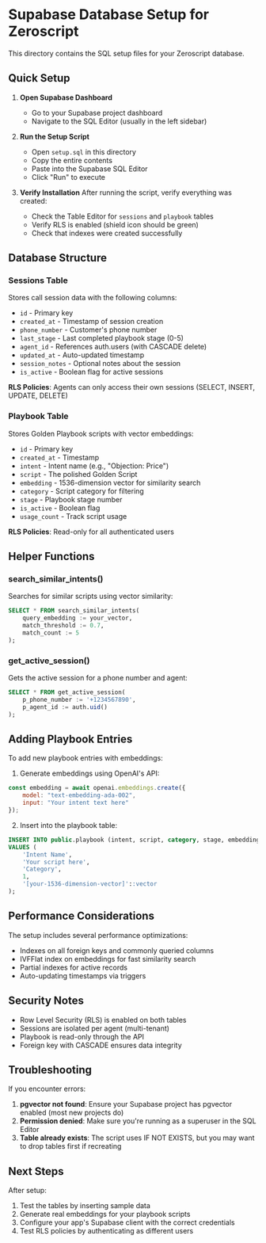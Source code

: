 # Supabase Database Setup for Zeroscript

This directory contains the SQL setup files for your Zeroscript database.

## Quick Setup

1. **Open Supabase Dashboard**
   - Go to your Supabase project dashboard
   - Navigate to the SQL Editor (usually in the left sidebar)

2. **Run the Setup Script**
   - Open `setup.sql` in this directory
   - Copy the entire contents
   - Paste into the Supabase SQL Editor
   - Click "Run" to execute

3. **Verify Installation**
   After running the script, verify everything was created:
   - Check the Table Editor for `sessions` and `playbook` tables
   - Verify RLS is enabled (shield icon should be green)
   - Check that indexes were created successfully

## Database Structure

### Sessions Table
Stores call session data with the following columns:
- `id` - Primary key
- `created_at` - Timestamp of session creation
- `phone_number` - Customer's phone number
- `last_stage` - Last completed playbook stage (0-5)
- `agent_id` - References auth.users (with CASCADE delete)
- `updated_at` - Auto-updated timestamp
- `session_notes` - Optional notes about the session
- `is_active` - Boolean flag for active sessions

**RLS Policies**: Agents can only access their own sessions (SELECT, INSERT, UPDATE, DELETE)

### Playbook Table
Stores Golden Playbook scripts with vector embeddings:
- `id` - Primary key
- `created_at` - Timestamp
- `intent` - Intent name (e.g., "Objection: Price")
- `script` - The polished Golden Script
- `embedding` - 1536-dimension vector for similarity search
- `category` - Script category for filtering
- `stage` - Playbook stage number
- `is_active` - Boolean flag
- `usage_count` - Track script usage

**RLS Policies**: Read-only for all authenticated users

## Helper Functions

### search_similar_intents()
Searches for similar scripts using vector similarity:
```sql
SELECT * FROM search_similar_intents(
    query_embedding := your_vector,
    match_threshold := 0.7,
    match_count := 5
);
```

### get_active_session()
Gets the active session for a phone number and agent:
```sql
SELECT * FROM get_active_session(
    p_phone_number := '+1234567890',
    p_agent_id := auth.uid()
);
```

## Adding Playbook Entries

To add new playbook entries with embeddings:

1. Generate embeddings using OpenAI's API:
```javascript
const embedding = await openai.embeddings.create({
    model: "text-embedding-ada-002",
    input: "Your intent text here"
});
```

2. Insert into the playbook table:
```sql
INSERT INTO public.playbook (intent, script, category, stage, embedding) 
VALUES (
    'Intent Name',
    'Your script here',
    'Category',
    1,
    '[your-1536-dimension-vector]'::vector
);
```

## Performance Considerations

The setup includes several performance optimizations:
- Indexes on all foreign keys and commonly queried columns
- IVFFlat index on embeddings for fast similarity search
- Partial indexes for active records
- Auto-updating timestamps via triggers

## Security Notes

- Row Level Security (RLS) is enabled on both tables
- Sessions are isolated per agent (multi-tenant)
- Playbook is read-only through the API
- Foreign key with CASCADE ensures data integrity

## Troubleshooting

If you encounter errors:

1. **pgvector not found**: Ensure your Supabase project has pgvector enabled (most new projects do)
2. **Permission denied**: Make sure you're running as a superuser in the SQL Editor
3. **Table already exists**: The script uses IF NOT EXISTS, but you may want to drop tables first if recreating

## Next Steps

After setup:
1. Test the tables by inserting sample data
2. Generate real embeddings for your playbook scripts
3. Configure your app's Supabase client with the correct credentials
4. Test RLS policies by authenticating as different users